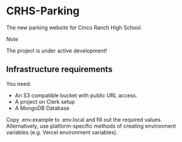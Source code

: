 # CRHS-Parking

The new parking website for Cinco Ranch High School.

> [!NOTE]  
> The project is under active development!

## Infrastructure requirements

You need:

- An S3 compatible bucket with public URL access.
- A project on Clerk setup
- A MongoDB Database

Copy .env.example to .env.local and fill out the required values. Alternatively, use platform-specific methods of creating environment variables (e.g. Vercel environment variables).
